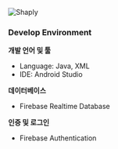 
![Shaply](https://github.com/leeluse/shaply-app/assets/122202949/5976fe0a-39c9-46c5-8b86-9fe59aa2fe6d)

### Develop Environment

**개발 언어 및 툴**
- Language: Java, XML
- IDE: Android Studio

**데이터베이스**
- Firebase Realtime Database

**인증 및 로그인**
- Firebase Authentication
